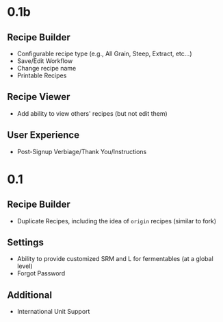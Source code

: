 0.1b
====

Recipe Builder
--------------
* Configurable recipe type (e.g., All Grain, Steep, Extract, etc...)
* Save/Edit Workflow
* Change recipe name
* Printable Recipes

Recipe Viewer
-------------
* Add ability to view others' recipes (but not edit them)

User Experience
---------------
* Post-Signup Verbiage/Thank You/Instructions

0.1
====

Recipe Builder
--------------
* Duplicate Recipes, including the idea of `origin` recipes (similar to fork)

Settings
--------
* Ability to provide customized SRM and L for fermentables (at a global level)
* Forgot Password

Additional
----------
* International Unit Support
